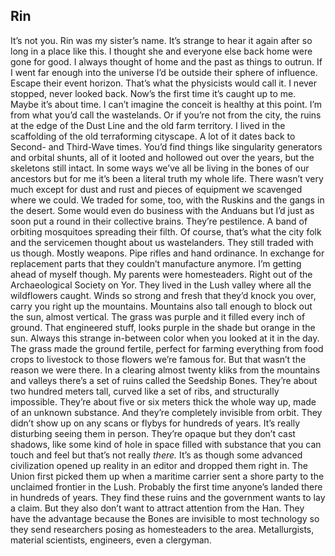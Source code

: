 ## Rin
It’s not you. Rin was my sister’s name. It’s strange to hear it again after so long in a place like this. I thought she and everyone else back home were gone for good. I always thought of home and the past as things to outrun. If I went far enough into the universe I’d be outside their sphere of influence. Escape their event horizon. That’s what the physicists would call it. I never stopped, never looked back. Now’s the first time it’s caught up to me. Maybe it’s about time. I can’t imagine the conceit is healthy at this point.
I’m from what you’d call the wastelands. Or if you’re not from the city, the ruins at the edge of the Dust Line and the old farm territory. I lived in the scaffolding of the old terraforming cityscape. A lot of it dates back to Second- and Third-Wave times. You’d find things like singularity generators and orbital shunts, all of it looted and hollowed out over the years, but the skeletons still intact. In some ways we’ve all be living in the bones of our ancestors but for me it’s been a literal truth my whole life.
There wasn’t very much except for dust and rust and pieces of equipment we scavenged where we could. We traded for some, too, with the Ruskins and the gangs in the desert. Some would even do business with the Anduans but I’d just as soon put a round in their collective brains. They’re pestilence. A band of orbiting mosquitoes spreading their filth. Of course, that’s what the city folk and the servicemen thought about us wastelanders. They still traded with us though. Mostly weapons. Pipe rifles and hand ordinance. In exchange for replacement parts that they couldn’t manufacture anymore.
I’m getting ahead of myself though. My parents were homesteaders. Right out of the Archaeological Society on Yor. They lived in the Lush valley where all the wildflowers caught. Winds so strong and fresh that they’d knock you over, carry you right up the mountains. Mountains also tall enough to block out the sun, almost vertical. The grass was purple and it filled every inch of ground. That engineered stuff, looks purple in the shade but orange in the sun. Always this strange in-between color when you looked at it in the day.
The grass made the ground fertile, perfect for farming everything from food crops to livestock to those flowers we’re famous for. But that wasn’t the reason we were there.
In a clearing almost twenty kliks from the mountains and valleys there’s a set of ruins called the Seedship Bones. They’re about two hundred meters tall, curved like a set of ribs, and structurally impossible. They’re about five or six meters thick the whole way up, made of an unknown substance. And they’re completely invisible from orbit. They didn’t show up on any scans or flybys for hundreds of years. It’s really disturbing seeing them in person. They’re opaque but they don’t cast shadows, like some kind of hole in space filled with substance that you can touch and feel but that’s not really *there.* It’s as though some advanced civilization opened up reality in an editor and dropped them right in.
The Union first picked them up when a maritime carrier sent a shore party to the unclaimed frontier in the Lush. Probably the first time anyone’s landed there in hundreds of years. They find these ruins and the government wants to lay a claim. But they also don’t want to attract attention from the Han. They have the advantage because the Bones are invisible to most technology so they send researchers posing as homesteaders to the area. Metallurgists, material scientists, engineers, even a clergyman. 